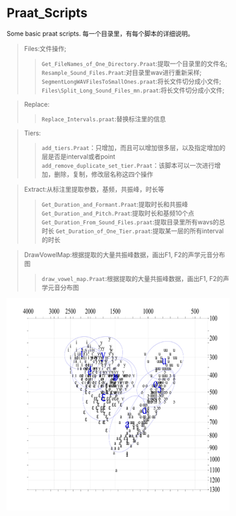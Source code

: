 # Praat_Scripts
Some basic praat scripts. 每一个目录里，有每个脚本的详细说明。 

>Files:文件操作;
>>`Get_FileNames_of_One_Directory.Praat`:提取一个目录里的文件名;
>>`Resample_Sound_Files.Praat`:对目录里wav进行重新采样;
>>`SegmentLongWAVFilesToSmallOnes.praat`:将长文件切分成小文件;
>>`Files\Split_Long_Sound_Files_mn.praat`:将长文件切分成小文件;  

>Replace:
>>`Replace_Intervals.praat`:替换标注里的信息  

>Tiers:
>>`add_tiers.Praat`：只增加，而且可以增加很多层，以及指定增加的层是否是interval或者point
>>`add_remove_duplicate_set_tier.Praat`：该脚本可以一次进行增加，删除，复制，修改层名称这四个操作

>Extract:从标注里提取参数，基频，共振峰，时长等
>>`Get_Duration_and_Formant.Praat`:提取时长和共振峰
>>`Get_Duration_and_Pitch.Praat`:提取时长和基频10个点
>>`Get_Duration_From_Sound_Files.praat`:提取目录里所有wavs的总时长
>>`Get_Duration_of_One_Tier.praat`:提取某一层的所有interval的时长

>DrawVowelMap:根据提取的大量共振峰数据，画出F1, F2的声学元音分布图
>>`draw_vowel_map.Praat`:根据提取的大量共振峰数据，画出F1, F2的声学元音分布图
<div align=center><img width="720" height="480" src="images/vowel.png"/></div>